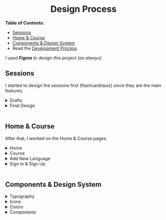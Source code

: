 <div align="center">
 <h1>Design Process</h1>
</div>

**Table of Contents:**
- [Sessions](https://github.com/ohadosnat/langDesh/blob/main/DESIGN.md#sessions)
- [Home & Course](https://github.com/ohadosnat/langDesh/blob/main/DESIGN.md#home--course)
- [Components & Design System](https://github.com/ohadosnat/langDesh/blob/main/DESIGN.md#components--design-system)
- Read the [Development Process](./DEV.md)

*I used **Figma** to design this project (as always).*

## **Sessions**

I started to design the sessions first (flashcard/quiz) since they are the main features.

<details>
<summary>Drafts</summary>
These drafts only feature the flashcard session type & the end report.
 <br/> <br/>
<div align="center">
<img src="https://user-images.githubusercontent.com/79900761/123549305-1a73b900-d771-11eb-9c88-6460134c5f8b.png" alt="drafts session designs" width="80%"/>
</div>

</details>
<details>
<summary>Final Design</summary>
Small Notes: <br/>

- I thought to add a <code>dark mode</code> feature, but I decided not to (for now 😎).
- I tried to make the design more consistent. <br/>
- The colors are more pleasant.

<div align="center">
    
<img src="https://user-images.githubusercontent.com/79900761/123549488-f49ae400-d771-11eb-98bf-c84a7c5d6f78.png" alt="final session designs" width="80%"/>
  
</div>

</details>
<br/>

## **Home & Course**

After that, I worked on the Home & Course pages.

<details>
<summary>Home</summary>

- The home page is an overview for the user (overall progress in each language/course).
- From here, the user can choose what to do (go to profile, start a quiz/flashcard session, or view the course's words).
- I wanted to make a single page that the user can see everything right away and start learning.

<div align="center">
  <img width="360" alt="home screen design" src="https://user-images.githubusercontent.com/79900761/123551031-b48b2f80-d778-11eb-9dce-fc33412b0475.png">  
</div>
</details>

<details>
<summary>Course</summary>

- Users can go into each course and: see its words, search words, and view the familiarity level of each word.
- This design helps users to see their progress and search for specific a word.

<div align="center">
  
  <img width="1160" alt="inside course screen designs" src="https://user-images.githubusercontent.com/79900761/123550588-dedbed80-d776-11eb-8761-6e7aafb0a74c.png">

</div>
</details>

<details>
<summary>Add New Language</summary>

- I had a two ideas for this feature
  - The first was to create a button below the last user language (on the home page) that says "Add New Language."
  - The second was to add a button on the menu.
- I went with the second one since it was cleaner.
- The page design was simple since there are only four languages (currently), I designed it like this. But in terms of scaling, It can work.

<div align="center">
  <img width="760" alt="add languages screen designs" src="https://user-images.githubusercontent.com/79900761/123551036-be149780-d778-11eb-8b50-330224b2a506.png">
</div>
</details>

<details>
<summary>Sign In & Sign Up</summary>

- The final design is mostly the same, except for the image & the continue with Google button.
- I wanted to make these pages as simple as possible.

<div align="center">
  <img width="760" alt="sign in and sign up screens design" src="https://user-images.githubusercontent.com/79900761/123550470-447baa00-d776-11eb-9b1a-4d92bc77f4fa.png">
</div>
</details>
<br/>

## **Components & Design System**

<details>
<summary>Typography</summary>

<div align="center">
  <img width="775" alt="Typography Info" src="https://user-images.githubusercontent.com/79900761/123550694-6fb2c900-d777-11eb-948f-b5c7876992bd.png">
</div>
</details>
<details>
<summary>Icons</summary>

<div align="center">
  <img width="775" alt="Icons Info" src="https://user-images.githubusercontent.com/79900761/123550719-94a73c00-d777-11eb-8c37-64434996af47.png">
</div>
</details>
<details>
<summary>Colors</summary>

<div align="center">
  <img width="775" alt="Colors Info" src="https://user-images.githubusercontent.com/79900761/123550790-ddf78b80-d777-11eb-9c83-37f3c4f72803.png">
</div>
</details>
<details>
<summary>Components</summary>

<div align="center">
  <img width="775" alt="Components Info" src="https://user-images.githubusercontent.com/79900761/123550817-f1a2f200-d777-11eb-93c4-5de8f42fe3e9.png">
</div>
</details>
